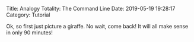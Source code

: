 Title: Analogy Totality: The Command Line
Date: 2019-05-19 19:28:17
Category: Tutorial

Ok, so first just picture a giraffe. No wait, come back! It will all make sense in only 90 minutes!
